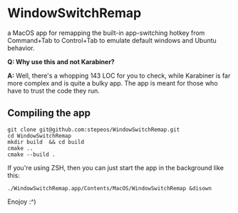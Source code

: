 # WindowSwitchRemap

a MacOS app for remapping the built-in app-switching hotkey from Command+Tab to Control+Tab to emulate default windows and Ubuntu behavior.

**Q: Why use this and not Karabiner?**

**A:** Well, there's a whopping 143 LOC for you to check, while Karabiner is far more complex and is quite a bulky app. The app is meant for those who have to trust the code they run.

## Compiling the app
```
git clone git@github.com:stepeos/WindowSwitchRemap.git
cd WindowSwitchRemap
mkdir build  && cd build
cmake ..
cmake --build .
```

If you're using ZSH, then you can just start the app in the background like this:
```
./WindowSwitchRemap.app/Contents/MacOS/WindowSwitchRemap &disown
```
Enojoy :^)
